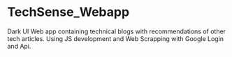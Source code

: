 # TechSense_Webapp
Dark UI Web app containing technical blogs with recommendations of other tech articles. Using JS development and Web Scrapping with Google Login and Api.
